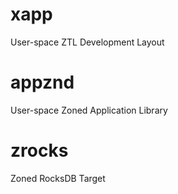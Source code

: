 # xapp
User-space ZTL Development Layout

# appznd
User-space Zoned Application Library

# zrocks
Zoned RocksDB Target
